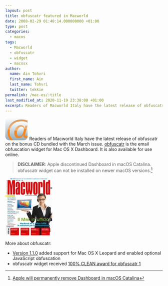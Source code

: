 ```yaml
---
layout: post
title: obfuscatr featured in Macworld
date: 2008-02-29 01:40:14.000000000 +01:00
type: post
categories:
  - macos
tags:
  - Macworld
  - obfuscatr
  - widget
  - macosx
author:
  name: Ain Tohvri
  first_name: Ain
  last_name: Tohvri
  twitter: tekkie
permalink: /mac-os/:title
last_modified_at: 2020-11-19 23:38:00 +01:00
excerpt: Readers of Macworld Italy have the latest release of obfuscatr on the bonus CD bundled with the March issue.
---
```

<img src="/assets/icon.png" class="teaser-image--left" alt="obfuscatr icon"> Readers of Macworld Italy have the latest release of obfuscatr on the bonus CD bundled with the March issue. [obfuscatr](https://obfuscatr.flashbit.net) is the email obfuscation widget for Mac OS X Dashboard. It is also available for use online.

> **DISCLAIMER**: Apple discontinued Dashboard in macOS Catalina. obfuscatr widget can not be installed on newer macOS versions.[^1]

![Macworld Il numero di Marzo](/assets/in_edicola_foto_alta_9310.jpg)

More about obfuscatr:

- [Version 1.1.0](/mac-os/obfuscatr-110-released) added support for Mac OS X Leopard and enabled optional JavaScript obfuscation
- obfuscatr widget received [100% CLEAN award for obfuscatr 1](/mac-os/100-clean-award-for-obfuscatr-1)

[^1]:[Apple will permanently remove Dashboard in macOS Catalina](https://www.theverge.com/2019/6/4/18652971/apple-macos-catalina-dashboard-widgets-removed-feature)
